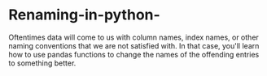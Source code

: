 # Renaming-in-python-
Oftentimes data will come to us with column names, index names, or other naming conventions that we are not satisfied with. In that case, you'll learn how to use pandas functions to change the names of the offending entries to something better.
